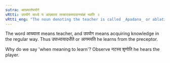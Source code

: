 ```yaml
---
sutra: आख्यातोपयोगे
vRtti: उपयोगे साध्ये य आख्याता तत्कारकमपादानसंज्ञं भवति ॥
vRtti_eng: "The noun denoting the teacher is called _Apadana_ or ablation, in relation to the action signifying formal teaching."
---
```

The word आख्याता means teacher, and उपयोग means acquiring knowledge in the regular way. Thus उपाध्यायादधीते or आगमयति he learns from the preceptor.

Why do we say 'when meaning to learn'? Observe नटस्य शृणोति he hears the player.
